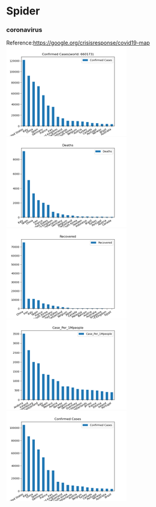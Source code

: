 # Spider

### coronavirus
Reference:https://google.org/crisisresponse/covid19-map
<br/>
<img src="images/coronavius0.png" width="320" height="240">
<img src="images/coronavius1.png" width="320" height="240">
<img src="images/coronavius2.png" width="320" height="240">
<img src="images/coronavius3.png" width="320" height="240">
<img src="images/coronavius4.png" width="320" height="240">
